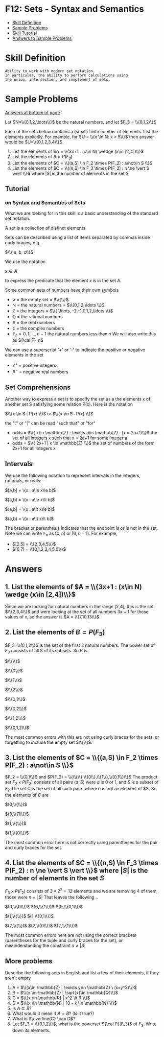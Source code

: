 # F12: Sets - Syntax and Semantics 

* [Skill Definition](#skill-definition)
* [Sample Problems](#Sample-Problems)
* [Skill Tutorial](#Tutorial)
* [Answers to Sample Problems](#Answers)

# Skill Definition
```
Ability to work with modern set notation.
In particular, the ability to perform calculations using
the union, intersection, and complement of sets.
```



# Sample Problems 
[Answers at bottom of page](#Answers)

Let $N=\\{0,1,2,\ldots\\}$ be the natural numbers, and let
$F_3 = \\{0,1,2\\}$

Each of the sets below contains a (small) finite number of elements. 
List the elements explicitly. For example, for 
$U = \\{x \in N: x < 5\\}$ then answer would be $U=\\{0,1,2,3,4\\}$.

1. List the elements of $A = \\{3x+1 : (x\in N) \wedge (x\in [2,4])\\}$
2. List the elements of $B = P(F_3)$
3. List the elements of $C = \\{(a,S) \in F_2 \times P(F_2) : a\not\in S \\}$
4. List the elements of $C = \\{(n,S) \in F_3 \times P(F_2) : n \ne \vert S \vert \\}$ where $\vert S\vert$ is the number of elements in the set $S$

## Tutorial 
### on Syntax and Semantics of Sets
What we are looking for in this skill is a basic understanding of the standard set notation.

A set is a collection of distinct elements.

Sets can be described using a list of items separated by commas inside curly braces, e.g.

$\\{ a, b, c\\}$

We use the notation

$x\in A$ 

to express the predicate that the element $x$ is in the set $A$.

Some common sets of numbers have their own symbols
* $\emptyset$ = the empty set = $\\{\\}$
* $\mathbb{N}$ = the natural numbers = $\\{0,1,2,\ldots \\}$
* $\mathbb{Z}$ = the integers = $\\{ \ldots, -2,-1,0,1,2,\ldots \\}$
* $\mathbb{Q}$ = the rational numbers
* $\mathbb{R}$ = the real numbers
* $\mathbb{C}$ = the complex numbers
* $\mathbb{F}_n = {0,1,\ldots,n-1}$ the natural numbers less than $n$
  We will also write this as ${\cal F}_n$

We can use a superscript '+' or '-' to indicate the positive or negative elements in the set
* $\mathbb{Z}^+$ = positive integers
* $\mathbb{R}^-$ = negative real numbers

## Set Comprehensions
Another way to express a set is to specify the set as a the elements x of another set S satisfying some relation P(x). Here is the notation

$\\{x \in S | P(x) \\}$ or $\\{x \in S : P(x) \\}$

the ":" or "|" can be read "such that" or "for"

* odds = $\\{ x\in \mathbb{Z} : \exists a\in \mathbb{Z} . (x = 2a+1)\\}$
  the set of all integers x such that x = 2a+1 for some integer a
* odds = $\\{ 2x+1 | x \in \mathbb{Z} \\}$
  the set of numbers of the form 2x+1 for all integers x

## Intervals
We use the following notation to represent intervals in the integers, rationals, or reals:

$[a,b] = \\{x : a\le x\le b]$

$[a,b) = \\{x : a\le x\lt b]$

$(a,b] = \\{x : a\lt x\le b]$

$(a,b) = \\{x : a\lt x\lt b]$

The bracket or parenthesis indicates that the endpoint is  or is not in the set.
Note we can write $\mathbb{F}_n$ as $[0,n)$ or $[0,n-1]$. For example, 
* $[2,5] = \\{2,3,4,5\\}$
* $[0,7) = \\{0,1,2,3,4,5,6\\}$

# Answers
## 1. List the elements of $A = \\{3x+1 : (x\in N) \wedge (x\in [2,4])\\}$
   Since we are looking for natural numbers in the range [2,4], this is the set $\\{2,3,4\\}$
   and were looking at the set of all numbers $3x+1$ for those values of x, so the answer is
   $A = \\{7,10,13\\}$

## 2. List the elements of $B = P(F_3)$
$F_3=\\{0,1,2\\}$ is the set of the first 3 natural numbers. The power set of $F_3$ consists of all 8 of its subsets.
So $B$ is

$\\{\\}$

$\\{0\\}$

$\\{1\\}$

$\\{2\\}$

$\\{0,1\\}$

$\\{0,2\\}$

$\\{1,2\\}$

$\\{0,1,2\\}$

The most common errors with this are not using curly braces for the sets, or forgetting to include the empty set $\\{\\}$.

## 3. List the elements of $C = \\{(a,S) \in F_2 \times P(F_2) : a\not\in S \\}$
$F_2 = \\{0,1\\}$ and $P(F_2) = \\{\\{\\},\\{0\\},\\{1\\},\\{0,1\\}\\}$
The product set $F_2\times P(F_2)$ consists of all pairs $(a,S)$ were $a$ is 0 or 1, and $S$ is a subset of $F_2$
The set C is the set of all such pairs where $a$ is not an element of $S. So the elements of $C$ are

$(0,\\{\\})$

$(0,\\{1\\})$

$(1,\\{\\})$

$(1,\\{0\\})$

The most common error here is not correctly using parentheses for the pair and curly braces for the set.

## 4. List the elements of $C = \\{(n,S) \in F_3 \times P(F_2) : n \ne \vert S \vert \\}$ where $\vert S\vert$ is the number of elements in the set $S$

$F_3\times P(F_2)$ consists of $3\times 2^2=12$ elements and we are removing 4 of them, those were $n=\vert S\vert$
That leaves the following ..

$(0,\\{0\\})$ $(0,\\{1\\})$ $(0,\\{0,1\\})$ 

$(1,\\{\\})$ $(1,\\{0,1\\})$

$(2,\\{\\})$ $(2,\\{0\\})$ $(2,\\{1\\})$

The most common errors here are not using the correct brackets (parentheses for the tuple and curly braces for the set),
or misunderstanding the constraint $n\ne \vert S \vert$



## More problems
Describe the following sets in English and list a few of their elements, if they aren't empty
1. A = $\\{x\in \mathbb{Z} | \exists y\in \mathbb{Z} \ (x=y^2)\\}$
2. B = $\\{x \in \mathbb{Z} | \sqrt{x}\in \mathbb{Q}\\}$
3. C = $\\{x \in \mathbb{R} | x^2 \lt 9 \\}$
4. D = $\\{x \in \mathbb{N} | 10 - x \in \mathbb{N} \\}$
5. Is $A \subseteq B$?
6. What would it mean if $A=B$? (Is it true?)
7. What is $\overline{C} \cap D$?
8. Let $F_3 = \\{0,1,2\\}$, what is the powerset ${\cal P}(F_3)$ of $F_3$. Write down its elements.


   
